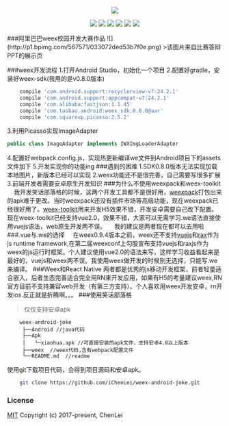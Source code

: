 <p align="center"><img src="http://i1.piimg.com/567571/002efebc87d32ed1.png"></p>
<p align="center"><img src="https://img.shields.io/badge/build-failing-red.svg?style=flat-square">  <img src="https://img.shields.io/badge/Platform-Android-green.svg?style=flat-square">  <img src="https://img.shields.io/badge/sdk--version-0.8.0-red.svg?style=flat-square">  <img src="https://img.shields.io/badge/language-Js&Java-green.svg?style=flat-square">   <img src="https://img.shields.io/badge/weexfile-.we-green.svg?style=flat-square">  <img src="https://img.shields.io/badge/License-MIT-green.svg?style=flat-square"></p>
###阿里巴巴weex校园开发大赛作品
![](http://p1.bpimg.com/567571/033072ded53b7f0e.png)
>该图片来自比赛答辩PPT的展示页

###weex开发流程
1.打开Android Studio，初始化一个项目
2.配置好gradle，安装好weex-sdk(我用的是v0.8.0版本)
```gradle
	compile 'com.android.support:recyclerview-v7:24.2.1'
    compile 'com.android.support:appcompat-v7:24.2.1'
    compile 'com.alibaba:fastjson:1.1.45'
    compile 'com.taobao.android:weex_sdk:0.8.0@aar'
    compile 'com.squareup.picasso:2.5.2'
```
3.利用Picasso实现ImageAdapter
```java
public class ImageAdapter implements IWXImgLoaderAdapter
```
4.配置好webpack.config.js，实现热更新编译we文件到Android项目下的assets文件加下
5.开发实现你的功能ing
###遇到的困难
1.SDK0.8.0版本无法实现加载本地图片，新版本已经可以实现
2.weex功能还不是很完善，自己需要写很多扩展
3.前端开发者需要安卓原生开发知识
###为什么不使用weexpack和weex-toolkit
&nbsp;&nbsp;&nbsp;&nbsp;我开发笑话部落格的时候，这两个开发工具都不是很好用，[weexpack](https://github.com/weexteam/weex-pack)打包出来的apk难于更改。当时weexpack还没有插件市场等高级功能，现在weexpack已经很好用了。[weex-toolkit](https://github.com/weexteam/weex-toolkit)用来开发H5效果不错，开发安卓需要自己改下配置。现在weex-toolkit已经支持vue2.0，效果不错，大家可以无需学习.we语法直接使用vuejs语法，web原生开发两不误。
&nbsp;&nbsp;&nbsp;&nbsp;我的建议是两者现在都可以去用啦
###.vue与.we的选择
&nbsp;&nbsp;&nbsp;&nbsp;在weex0.9.4版本之前，weex还不支持[vuejs](https://vuejs.org)和[rax](http://rax.taobaofed.org/)作为js runtime framework,在第二届weexconf上勾股宣布支持vuejs和raxjs作为weex的js运行时框架。个人建议使用vue2.0的语法来写，这样学习收益看起来是最好的，vuejs和weex两不误。我使用weex做开发的时候别无选择，只能写.we来编译。
###Weex和React Native
两者都是优秀的js移动开发框架，前者轻量适合嵌入，后者生态完善适合完全用RN来开发应用，如果有H5的考量建议weex,RN官方目前不支持兼容web开发（有第三方支持）。个人喜欢用weex开发安卓，rn开发ios.反正就是折腾啊。。。
###使用笑话部落格
>仅仅支持安卓apk

```
	weex-android-joke
	 ├──Android //java代码
	 ├──Apk
	 │   └─xiaohua.apk //可直接安装的apk文件，支持安卓4.0以上版本
	 ├──weex  //weex代码,含有webpack配置文件
	 └──README.md  //readme
```
使用git下载项目代码，会得到项目源码和安卓apk。
```bash
	git clone https://github.com/iChenLei/weex-android-joke.git
```
### License
[MIT](http://opensource.org/licenses/MIT)
Copyright (c) 2017-present, ChenLei